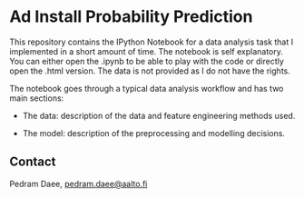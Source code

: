 # Ad Install Probability Prediction

This repository contains the IPython Notebook for a data analysis task that I implemented in a short amount of time. 
The notebook is self explanatory. You can either open the .ipynb to be able to play with the code or directly open the .html version.
The data is not provided as I do not have the rights.

The notebook goes through a typical data analysis workflow and has two main sections:

* The data: description of the data and feature engineering methods used. 
 
* The model: description of the preprocessing and modelling decisions. 



## Contact
 
 Pedram Daee, pedram.daee@aalto.fi

